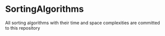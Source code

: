 # SortingAlgorithms
All sorting algorithms with their time and space complexities are committed to this repository
